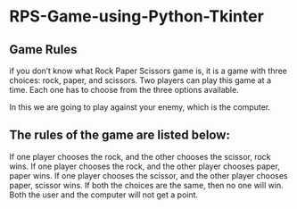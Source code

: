 # RPS-Game-using-Python-Tkinter

## Game Rules

 if you don’t know what Rock Paper Scissors game is, it is a game with three choices: rock, paper, and scissors. 
Two players can play this game at a time. Each one has to choose from the three options available.

In this we are going to play against your enemy, which is the computer. 
## The rules of the game are listed below:

If one player chooses the rock, and the other chooses the scissor, rock wins.
If one player chooses the rock, and the other player chooses paper, paper wins.
If one player chooses the scissor, and the other player chooses paper, scissor wins.
If both the choices are the same, then no one will win. Both the user and the computer will not get a point.
